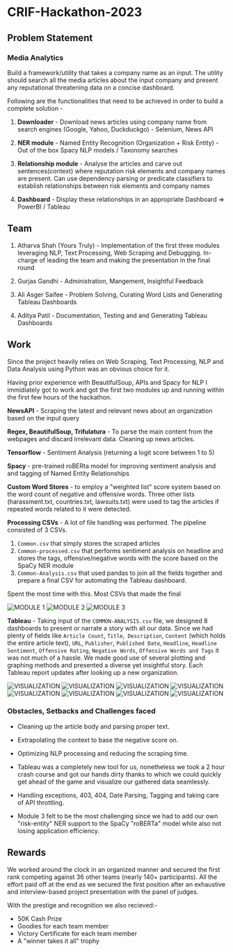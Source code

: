 # CRIF-Hackathon-2023




## Problem Statement

### Media Analytics

Build a framework/utility that takes a company name as an input. The utility should search all the media articles about the input company and present any reputational threatening data on a concise dashboard.

Following are the functionalities that need to be achieved in order to build a complete solution -

1. **Downloader** -
Download news articles using company name from search engines (Google, Yahoo, Duckduckgo) - Selenium, News API

2. **NER module** -
Named Entity Recognition (Organization + Risk Entity) - Out of the box Spacy NLP models / Taxonomy searches

3. **Relationship module** -
Analyse the articles and carve out sentences(context) where reputation risk elements and company names are present.
Can use dependency parsing or predicate classifiers to establish relationships between risk elements and company names

4. **Dashboard** -
Display these relationships in an appropriate Dashboard => PowerBI / Tableau



## Team

1. Atharva Shah (Yours Truly) - Implementation of the first three modules leveraging NLP, Text Processing, Web Scraping and Debugging. In-charge of leading the team and making the presentation in the final round

2. Gurjas Gandhi - Administration, Mangement, Insightful Feedback

3. Ali Asger Saifee - Problem Solving, Curating Word Lists and Generating Tableau Dashboards

4. Aditya Patil - Documentation, Testing and and Generating Tableau Dashboards



## Work

Since the project heavily relies on Web Scraping, Text Processing, NLP and Data Analysis using Python was an obvious choice for it. 

Having prior experience with BeautifulSoup, APIs and Spacy for NLP I immidiately got to work and got the first two modules up and running within the first few hours of the hackathon. 

**NewsAPI** - Scraping the latest and relevant news about an organization based on the input query 

**Regex, BeautifulSoup, Trifulatura** - To parse the main content from the webpages and discard irrelevant data. Cleaning up news articles. 

**Tensorflow** - Sentiment Analysis (returning a logit score between 1 to 5)

**Spacy** - pre-trained roBERta model for improving sentiment analysis and and tagging of Named Entity Relationships

**Custom Word Stores** - to employ a "weighted list" score system based on the word count of negative and offensive words. Three other lists (harassment.txt, countries.txt, lawsuits.txt) were used to tag the articles if repeated words related to it were detected. 

**Processing CSVs** - A lot of file handling was performed. The pipeline consisted of 3 CSVs.

1. `Common.csv` that simply stores the scraped articles
2. `Common-processed.csv` that performs sentiment analysis on headline and stores the tags, offensive/negative words with the score based on the SpaCy NER module
3. `Common-Analysis.csv` that used pandas to join all the fields together and prepare a final CSV for automating the Tableau dashboard.

Spent the most time with this. Most CSVs that made the final 

![MODULE 1](https://github.com/HighnessAtharva/CRIF-Hackathon-2023/blob/main/assets/module1.png)
![MODULE 2](https://github.com/HighnessAtharva/CRIF-Hackathon-2023/blob/main/assets/module2.png)
![MODULE 3](https://github.com/HighnessAtharva/CRIF-Hackathon-2023/blob/main/assets/module3.png)

**Tableau** - Taking input of the `COMMON-ANALYSIS.csv` file, we designed 8 dashboards to present or narrate a story with all our data. Since we had plenty of fields like `Article Count`, `Title`,` Description`, `Content` (which holds the entire article text), `URL`, `Publisher`, `Published Date`, `Headline`, `Headline Sentiment`, `Offensive Rating`, `Negative Words`, `Offensive Words and Tags` it was not much of a hassle. We made good use of several plotting and graphing methods and presented a diverse yet insightful story. Each Tableau report updates after looking up a new organization.  

![VISUALIZATION](
https://github.com/HighnessAtharva/CRIF-Hackathon-2023/blob/main/assets/module4.1.png)
![VISUALIZATION](
https://github.com/HighnessAtharva/CRIF-Hackathon-2023/blob/main/assets/module4.2.png)
![VISUALIZATION](
https://github.com/HighnessAtharva/CRIF-Hackathon-2023/blob/main/assets/module4.3.png)
![VISUALIZATION](
https://github.com/HighnessAtharva/CRIF-Hackathon-2023/blob/main/assets/module4.4.png)
![VISUALIZATION](
https://github.com/HighnessAtharva/CRIF-Hackathon-2023/blob/main/assets/module4.5.png)
![VISUALIZATION](
https://github.com/HighnessAtharva/CRIF-Hackathon-2023/blob/main/assets/module4.6.png)
![VISUALIZATION](
https://github.com/HighnessAtharva/CRIF-Hackathon-2023/blob/main/assets/module4.7.png)
![VISUALIZATION](
https://github.com/HighnessAtharva/CRIF-Hackathon-2023/blob/main/assets/module4.8.png)

### Obstacles, Setbacks and Challenges faced

- Cleaning up the article body and parsing proper text.

- Extrapolating the context to base the negative score on.

- Optimizing NLP processing and reducing the scraping time. 

- Tableau was a completely new tool for us, nonetheless we took a 2 hour crash course and got our hands dirty thanks to which we could quickly get ahead of the game and visualize our gathered data seamlessly.

- Handling exceptions, 403, 404, Date Parsing, Tagging and taking care of API throttling. 

- Module 3 felt to be the most challenging since we had to add our own "risk-entity" NER support to the SpaCy "roBERTa" model while also not losing application efficiency. 

  

## Rewards

We worked around the clock in an organized manner and secured the first rank competing against 36 other teams (nearly 140+ participants). All the effort paid off at the end as we secured the first position after an exhaustive and interview-based project presentation with the panel of judges. 

With the prestige and recognition we also recieved:-

- 50K Cash Prize
- Goodies for each team member
- Victory Certificate for each team member
- A "winner takes it all" trophy



